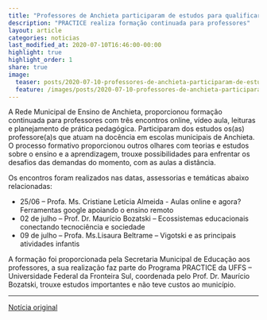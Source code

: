 ```yaml
---
title: "Professores de Anchieta participaram de estudos para qualificar a atuação"
description: "PRACTICE realiza formação continuada para professores"
layout: article
categories: noticias
last_modified_at: 2020-07-10T16:46:00-00:00
highlight: true
highlight_order: 1
share: true
image:
  teaser: posts/2020-07-10-professores-de-anchieta-participaram-de-estudos-para-qualificar-a-atuacao.jpg
  feature: /images/posts/2020-07-10-professores-de-anchieta-participaram-de-estudos-para-qualificar-a-atuacao.jpg
---
```


A Rede Municipal de Ensino de Anchieta, proporcionou formação continuada para professores com três encontros online, vídeo aula, leituras e planejamento de prática pedagógica. Participaram dos estudos os(as) professore(a)s que atuam na docência em escolas municipais de Anchieta. O processo formativo proporcionou outros olhares com teorias e estudos sobre o ensino e a aprendizagem, trouxe possibilidades para enfrentar os desafios das demandas do momento, com as aulas a distância.

Os encontros foram realizados nas datas, assessorias e temáticas abaixo relacionadas:

  - 25/06 – Profa. Ms. Cristiane Letícia Almeida -  Aulas online e agora? Ferramentas google apoiando o ensino remoto
  - 02 de julho – Prof. Dr. Maurício Bozatski – Ecossistemas educacionais conectando tecnociência e sociedade
  - 09 de julho – Profa. Ms.Lisaura Beltrame – Vigotski e as principais atividades infantis

A formação foi proporcionada pela Secretaria Municipal de Educação aos professores, a sua realização faz parte do Programa PRACTICE da UFFS – Universidade Federal da Fronteira Sul, coordenada pelo Prof. Dr. Maurício Bozatski, trouxe estudos importantes e não teve custos ao município.

---
[Notícia original](https://www.anchieta.sc.gov.br/noticias/index/ver/codNoticia/625796/codMapaItem/8589)